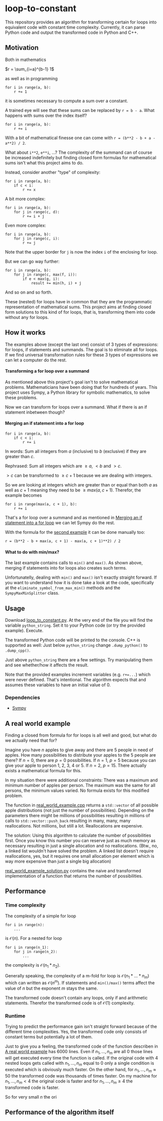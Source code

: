 # loop-to-constant
This repository provides an algorithm for transforming certain for loops into equivalent code with constant time complexity.
Currently, it can parse Python code and output the transformed code in Python and C++.
## Motivation
Both in mathematics

$r = \sum_{i=a}^{b-1} 1$

as well as in programming 
```
for i in range(a, b):
    r += 1
```
it is sometimes necessary to compute a sum over a constant.

A trained eye will see that these sums can be replaced by  `r = b - a`.
What happens with sums over the index itself?
```
for i in range(a, b):
    r += i
```
With a bit of mathematical finesse one can come with `r = (b**2 - b + a - a**2) / 2`.

What about `i**2`, `e**i`, ...? The complexity of the summand can of course be increased indefinitely but finding closed form formulas for mathematical sums isn't what this project aims to do.

Instead, consider another "type" of complexity:
```
for i in range(a, b):
    if c < i:
        r += x
```
A bit more complex:
```
for i in range(a, b):
    for j in range(c, d):
        r += i + j
```
Even more complex:
```
for i in range(a, b):
    for j in range(c, i):
        r += j
```
Note that the upper border for `j` is  now the index `i` of the enclosing for loop.

But we can go way further:
```
for i in range(a, b):
    for j in range(c, max(f, i)):
        if e < max(g, i):
            result += min(h, i) + j
```
And so on and so forth.

These (nested) for loops have in common that they are the programmatic representation of mathematical sums. This project aims at finding closed form solutions to this kind of for loops, that is, transforming them into code without any for loops.
## How it works
The examples above (except the last one) consist of 3 types of expressions: for loops, if statements and summands. The goal is to eliminate all for loops. If we find universal transformation rules for these 3 types of expressions we can let a computer do the rest.
#### Transforming a for loop over a summand
As mentioned above this project's goal isn't to solve mathematical problems. Mathematicians have been doing that for hundreds of years. This project uses Sympy, a Python library for symbolic mathematics, to solve these problems.

Now we can transform for loops over a summand. What if there is an if statement inbetween though?
#### Merging an if statement into a for loop
```
for i in range(a, b):
    if c < i:
        r += i
```
In words: Sum all integers from $a$ (inclusive) to $b$ (exclusive) if they are greater than $c$.

Rephrased: Sum all integers which are $\ge a$, $\lt b$ and $\gt c$.

$\gt c$ can be transformed to $\ge c + 1$ because we are dealing with integers.

So we are looking at integers which are greater than or equal than both $a$ as well as $c + 1$ meaning they need to be $\ge max(a, c + 1)$.
Therefor, the example becomes
```
for i in range(max(a, c + 1), b):
    r += i
```
That's a for loop over a summand and as mentioned in [Merging an if statement into a for loop](#transforming-a-for-loop-over-a-summand) we can let Sympy do the rest.

With the formula for the [second example](#motivation) it can be done manually too:
```
r = (b**2 - b + max(a, c + 1) - max(a, c + 1)**2) / 2
```
#### What to do with min/max?
The last example contains calls to `min()` and `max()`. As shown above, merging if statements into for loops also creates such terms.

Unfortunatelly, dealing with `min()` and `max()` isn't exactly straight forward. If you want to understand how it is done take a look at the code, specifically at the `eliminate_symbol_from_max_min()` methods and the `SympyMaxMinSplitter` class.
## Usage
Download [loop_to_constant.py](loop_to_constant.py). At the very end of the file you will find the variable `python_string`. Set it to your Python code (or try the provided example). Execute.

The transformed Python code will be printed to the console. C++ is supported as well: Just below `python_string` change `.dump_python()` to `.dump_cpp()`.

Just above `python_string` there are a few settings. Try manipulating them and see whether/how it affects the result.

Note that the provided examples increment variables (e.g. `r+=...`) which were never defined. That's intentional. The algorithm expects that and assumes these variables to have an initial value of 0.
### Dependencies
- [Sympy](https://www.sympy.org/en/index.html)
## A real world example
Finding a closed from formula for for loops is all well and good, but what do we actually need that for? 

Imagine you have $n$ apples to give away and there are $5$ people in need of apples. How many possibilities to distribute your apples to the $5$ people are there?
If $n = 0$, there are $p = 0$ possibilities.
If $n = 1$, $p = 5$ because you can give your apple to person $1$, $2$, $3$, $4$ or $5$.
If $n = 2$, $p = 15$. There actually exists a mathematical formula for this.

In my situation there were additional constraints: There was a maximum and minimum number of apples per person. The maximum was the same for all persons, the minimum values varied. No formula exists for this modified problem.

The function in [real_world_example.cpp](real_world_example.cpp) returns a `std::vector` of all possible apple distributions (not just the number of possibilities). Depending on the parameters there might be millions of possibilities resulting in millions of calls to `std::vector::push_back` resulting in many, many, many reallocations. Not millions, but still a lot. Reallocations are expensive.

The solution: Using this algorithm to calculate the number of possibilities first. Once you know this number you can reserve just as much memory as necessary resulting in just a single allocation and no reallocations. (Btw., no, a linked list wouldn't have solved the problem. A linked list doesn't require reallocations, yes, but it requires one small allocation per element which is way more expensive than just a single big allocation)

[real_world_example_solution.py](real_world_example.py) contains the naive and transformed implementation of a function that returns the number of possibilities.
## Performance
### Time complexity
The complexity of a simple for loop
```
for i in range(n):
    ...
```
is $\mathcal{O}(n)$.
For a nested for loop
```
for i in range(n_1):
    for j in range(n_2):
        ...
```
the complexity is $\mathcal{O}(n_1*n_2)$.

Generally speaking, the complexity of a m-fold for loop is $\mathcal{O}(n_1*...*n_m)$ which can written as $\mathcal{O}(n^m)$. If statements and `min()/max()` terms affect the value of $n$ but the exponent $m$ stays the same.

The transformed code doesn't contain any loops, only if and arithmetic statements. Therefor the transformed code is of $\mathcal{O}(1)$ complexity.
### Runtime
Trying to predict the performance gain isn't straight forward because of the different time complexities. Yes, the transformed code only consists of constant terms but potentially a lot of them.

Just to give you a feeling, the transformed code of the function describen in [A real world example](#a-real-world-example) has 6000 lines. Even if $n_1,...,n_m$ are all $0$ those lines will get executed every time the function is called. If the original code with 4 nested loops gets called with $n_1,...,n_m$ equal to $0$ only a single condition is executed which is obviously much faster. On the other hand, for $n_1,...,n_m \approx 50$ the transformed code was thousands of times faster. On my machine for $n_1,...,n_m \lt 4$ the original code is faster and for $n_1,...,n_m \ge 4$ the transformed code is faster.

So for very small $n$ the ori

## Performance of the algorithm itself








